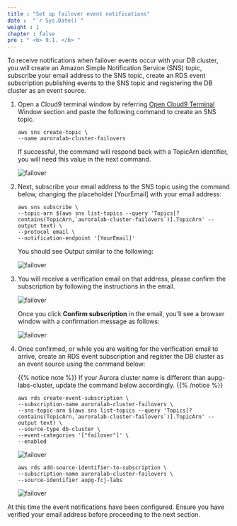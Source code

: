 ```yaml
---
title : "Set up failover event notifications"
date :  "`r Sys.Date()`" 
weight : 1
chapter : false
pre : " <b> 9.1. </b> "
---
```



To receive notifications when failover events occur with your DB cluster, you will create an Amazon Simple Notification Service (SNS) topic, subscribe your email address to the SNS topic, create an RDS event subscription publishing events to the SNS topic and registering the DB cluster as an event source.

1. Open a Cloud9 terminal window by referring [Open Cloud9 Terminal](https://catalog.us-east-1.prod.workshops.aws/workshops/098605dc-8eee-4e84-85e9-c5c6c9e43de2/en-US/lab1-5-client/cloud9-terminal/) Window section and paste the following command to create an SNS topic.

    ```
    aws sns create-topic \
    --name auroralab-cluster-failovers

    ```
    If successful, the command will respond back with a TopicArn identifier, you will need this value in the next command.

    ![failover](/images/9/9.1/1.png)

2. Next, subscribe your email address to the SNS topic using the command below, changing the placeholder [YourEmail] with your email address:

    ```
    aws sns subscribe \
    --topic-arn $(aws sns list-topics --query 'Topics[?contains(TopicArn,`auroralab-cluster-failovers`)].TopicArn' --output text) \
    --protocol email \
    --notification-endpoint '[YourEmail]'

    ```

    You should see Output similar to the following:

    ![failover](/images/9/9.1/2.png)

3. You will receive a verification email on that address, please confirm the subscription by following the instructions in the email.

    ![failover](/images/9/9.1/3.png)

    Once you click **Confirm subscription** in the email, you'll see a browser window with a confirmation message as follows:

    ![failover](/images/9/9.1/4.png)

4. Once confirmed, or while you are waiting for the verification email to arrive, create an RDS event subscription and register the DB cluster as an event source using the command below:

    {{% notice note %}}
If your Aurora cluster name is different than aupg-labs-cluster, update the command below accordingly.
{{% /notice %}}

    ```
    aws rds create-event-subscription \
    --subscription-name auroralab-cluster-failovers \
    --sns-topic-arn $(aws sns list-topics --query 'Topics[?contains(TopicArn,`auroralab-cluster-failovers`)].TopicArn' --output text) \
    --source-type db-cluster \
    --event-categories '["failover"]' \
    --enabled
    ```

    ![failover](/images/9/9.1/5.png)
    ```
    aws rds add-source-identifier-to-subscription \
    --subscription-name auroralab-cluster-failovers \
    --source-identifier aupg-fcj-labs

    ```

    ![failover](/images/9/9.1/6.png)


At this time the event notifications have been configured. Ensure you have verified your email address before proceeding to the next section.